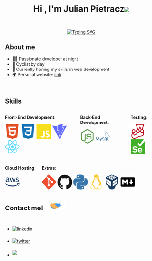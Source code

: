 <h1 align="center"><b>Hi , I'm Julian Pietracz</b><img src="https://media.giphy.com/media/hvRJCLFzcasrR4ia7z/giphy.gif" width="35"></h1>

<br>

<p align="center">
<a href="https://git.io/typing-svg"><img src="https://readme-typing-svg.demolab.com?font=Fira+Code&pause=1000&width=435&lines=The+greatest+masters+are+those;who+never+stop+being+students." alt="Typing SVG" /></a>
</p>


## <b>About me</b>

- 👨‍💻 Passionate developer at night
- 🚴 Cyclist by day
- 🌱 Currently honing my skills in web development
- 🌍 Personal website: [link](https://www.icegif.com/wp-content/uploads/2023/01/icegif-162.gif)

<br>

## <b> Skills</b>
<div style="display:flex; flex-direction: column; gap: 20px;">
<div style="display: flex; gap: 20px;">
<div>

**Front-End Development**:
  <br>

  <img src="html.svg" alt="">
  <img src="css.svg" alt="">
  <img src="javascript.svg" alt="">
  <img src="vite.svg" alt="">
  <img src="react.svg" alt="">

  </div>
  <div>

**Back-End Development**:
  <br>
    
  <img src="node.svg" alt="">
  <img src="mysql.svg" alt="">

</div>
<div>

**Testing**:
  <br>

  <img src="jest.svg" alt="">
  <img src="selenium.svg" alt="">

</div>
</div>

<div style="display: flex; gap: 20px;">
<div>

**Cloud Hosting**:
<br>

<img src="aws.svg" alt="">

</div>
<div>

**Extras**:
<br>

<img src="git.svg" alt="">
<img src="github.svg" alt="">
<img src="python.svg" alt="">
<img src="linux.svg" alt="">
<img src="virtualbox.svg" alt="">
<img src="markdown.svg" alt="">
</div>
</div>
</div>

## <b> Contact me!</b><img src="https://github.com/0xAbdulKhalid/0xAbdulKhalid/raw/main/assets/mdImages/handshake.gif" width ="80">
<br>
<div align='left'>

<ul>

<li>
<a href="https://linkedin.com/in/0xabdulkhalid" target="_blank">
<img src="https://img.shields.io/badge/linkedin:  0xabdulkhalid-%2300acee.svg?color=405DE6&style=for-the-badge&logo=linkedin&logoColor=white" alt=linkedin style="margin-bottom: 5px;"/>
</a>
</li>

<br>

<li>
<a href="https://twitter.com/0xabdulkhalid" target="_blank">
<img src="https://img.shields.io/badge/twitter:  0xabdulkhalid-%2300acee.svg?color=1DA1F2&style=for-the-badge&logo=twitter&logoColor=white" alt=twitter style="margin-bottom: 5px;"/>
</a>
</li>

<br>

<li>
<a href="mailto:0xabdulkhalid@gmail.com" target="_blank">
<img src="https://img.shields.io/badge/gmail:  0xabdulkhalid-%23EA4335.svg?style=for-the-badge&logo=gmail&logoColor=white" t=mail style="margin-bottom: 5px;" />
</a>
</li>
	
</ul>
</div>

<br>